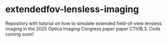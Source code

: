 # extendedfov-lensless-imaging

Repository with tutorial on how to simulate extended field-of-view lensless imaging in the 2025 Optica Imaging Congress paper paper CTh1B.3. Code coming soon!
